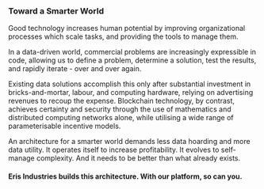 ### Toward a Smarter World

Good technology increases human potential by improving organizational processes which scale tasks, and providing the tools to manage them.

In a data-driven world, commercial problems are increasingly expressible in code, allowing us to define a problem, determine a solution, test the results, and rapidly iterate - over and over again. 

Existing data solutions accomplish this only after substantial investment in bricks-and-mortar, labour, and computing hardware, relying on advertising revenues to recoup the expense. Blockchain technology, by contrast, achieves certainty and security through the use of mathematics and distributed computing networks alone, while utilising a wide range of parameterisable incentive models.

An architecture for a smarter world demands less data hoarding and more data utility. It operates itself to increase profitability. It evolves to self-manage complexity. And it needs to be better than what already exists.

#### Eris Industries builds this architecture. With our platform, so can you.
